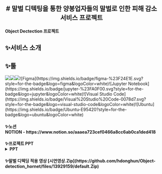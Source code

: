 <h2>
<div align="center"># 말벌 디텍팅을 통한 양봉업자들의 말벌로 인한 피해 감소 서비스 프로젝트
</div>
  <h4> Object Dectection 프로젝트 </h4>
</h2>

<h2>✨서비스 소개</h2>

<h2>✨툴</h2>
<img src="https://img.shields.io/badge/GitHub-181717?style=for-the-badge&logo=GitHub&logoColor=white"><img src="https://img.shields.io/badge/Notion-000000?style=for-the-badge&logo=Notion&logoColor=white"><img src="https://img.shields.io/badge/Slack-4A154B?style=for-the-badge&logo=Slack&logoColor=white">![Figma](https://img.shields.io/badge/figma-%23F24E1E.svg?style=for-the-badge&logo=figma&logoColor=white)![Jupyter Notebook](https://img.shields.io/badge/jupyter-%23FA0F00.svg?style=for-the-badge&logo=jupyter&logoColor=white)![Visual Studio Code](https://img.shields.io/badge/Visual%20Studio%20Code-0078d7.svg?style=for-the-badge&logo=visual-studio-code&logoColor=white)![Ubuntu](https://img.shields.io/badge/Ubuntu-E95420?style=for-the-badge&logo=ubuntu&logoColor=white)


<h4>✨노션</<h4>
<div></div>
NOTION - https://www.notion.so/aaaea723cef0466a8cc6ab0ca1ded418


<h4>✨프로젝트 PPT</<h4>
  <details>
  <summary>PPT</summary>
<img width="1487" alt="image" src="https://github.com/hdonghun/Object-detection_hornet/assets/67058000/9684b05f-3f64-496c-9803-887cba1b706d">
<img width="1486" alt="image" src="https://github.com/hdonghun/Object-detection_hornet/assets/67058000/c84eaf8a-8557-456f-8af4-f772435f23d3">
<img width="1488" alt="image" src="https://github.com/hdonghun/Object-detection_hornet/assets/67058000/dc40a342-52f0-4fbf-91cd-577b55044252">
<img width="1485" alt="image" src="https://github.com/hdonghun/Object-detection_hornet/assets/67058000/27bf1fe9-032a-4464-afcf-6dac7f5885a4">
<img width="1487" alt="image" src="https://github.com/hdonghun/Object-detection_hornet/assets/67058000/eceb0c50-7e22-4bca-bf9d-33e5ff5b1893">
<img width="1486" alt="image" src="https://github.com/hdonghun/Object-detection_hornet/assets/67058000/3d07e775-7cd4-4bb1-8e8e-22f598f95e56">
<img width="1487" alt="image" src="https://github.com/hdonghun/Object-detection_hornet/assets/67058000/698ad8f5-7334-4fd1-aa31-22a22d777c58">
<img width="1487" alt="image" src="https://github.com/hdonghun/Object-detection_hornet/assets/67058000/f747fa5d-b754-4218-a246-2396e37b275a">
<img width="1487" alt="image" src="https://github.com/hdonghun/Object-detection_hornet/assets/67058000/c81eb216-5a0f-4ed7-b82f-844438fa8154">
<img width="1489" alt="image" src="https://github.com/hdonghun/Object-detection_hornet/assets/67058000/1e032e48-f91b-437a-9302-6094957b4b8f">
<img width="1488" alt="image" src="https://github.com/hdonghun/Object-detection_hornet/assets/67058000/3af48e53-823d-4498-a607-9fecad107ccf">
<img width="1492" alt="image" src="https://github.com/hdonghun/Object-detection_hornet/assets/67058000/461b9e8a-140d-41db-93f2-f94c4dfefbe9">
<img width="1486" alt="image" src="https://github.com/hdonghun/Object-detection_hornet/assets/67058000/466e2af9-38c6-4ad2-a4e7-ff6cf78efc7e">
<img width="1487" alt="image" src="https://github.com/hdonghun/Object-detection_hornet/assets/67058000/b4c1a9e7-6242-4160-8e12-b84ab089c2b4">
<img width="1488" alt="image" src="https://github.com/hdonghun/Object-detection_hornet/assets/67058000/af5f9c02-1a17-4d5b-aeb6-385e21fa5955">
<img width="1487" alt="image" src="https://github.com/hdonghun/Object-detection_hornet/assets/67058000/213a3f2e-2008-4af6-95c0-a28dfd8da58a">
<img width="1487" alt="image" src="https://github.com/hdonghun/Object-detection_hornet/assets/67058000/eacacf35-68b7-4735-87ac-7b86649321f8">
<img width="1487" alt="image" src="https://github.com/hdonghun/Object-detection_hornet/assets/67058000/c2d25734-0007-4085-baa9-9dbb5cdcbd6d">
<img width="1490" alt="image" src="https://github.com/hdonghun/Object-detection_hornet/assets/67058000/51be5e69-578f-40b6-b85d-0bbb48ecd670">
<img width="1487" alt="image" src="https://github.com/hdonghun/Object-detection_hornet/assets/67058000/7c50db25-906c-4734-8c67-7a6f84f42865">
<img width="1487" alt="image" src="https://github.com/hdonghun/Object-detection_hornet/assets/67058000/b1cf43a9-beb9-4a06-86f6-21f12d76b9cf">
<img width="1486" alt="image" src="https://github.com/hdonghun/Object-detection_hornet/assets/67058000/4493df40-8a7c-4d31-9f70-e7ad43043d60">
<img width="1490" alt="image" src="https://github.com/hdonghun/Object-detection_hornet/assets/67058000/c104b9f1-5ae4-4f2d-a031-b88878367fa8">
<img width="1485" alt="image" src="https://github.com/hdonghun/Object-detection_hornet/assets/67058000/42a6ae96-00a1-4b89-a40e-fad30781b887">
<img width="1486" alt="image" src="https://github.com/hdonghun/Object-detection_hornet/assets/67058000/f5ae5e0b-0299-4ac0-992d-aa7f4d39387c">
<img width="1487" alt="image" src="https://github.com/hdonghun/Object-detection_hornet/assets/67058000/e7eb6c99-e169-4103-b354-9db34fdc839a">
</details>


<h4>✨말벌 디텍딩 적용 영상</<h4>
[시연영상.Zip](https://github.com/hdonghun/Object-detection_hornet/files/13929159/default.Zip)






